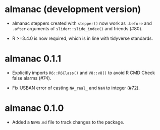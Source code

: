 # almanac (development version)

* almanac steppers created with `stepper()` now work as `.before` and
  `.after` arguments of `slider::slide_index()` and friends (#80).

* R >=3.4.0 is now required, which is in line with tidyverse standards.

# almanac 0.1.1

* Explicitly imports `R6::R6Class()` and `V8::v8()` to avoid R CMD Check
  false alarms (#74).

* Fix USBAN error of casting `NA_real_` and `NaN` to integer (#72).

# almanac 0.1.0

* Added a `NEWS.md` file to track changes to the package.

